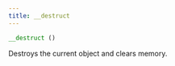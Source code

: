 ```yaml
---
title: __destruct
---
```


```php
__destruct ()
```

Destroys the current object and clears memory.